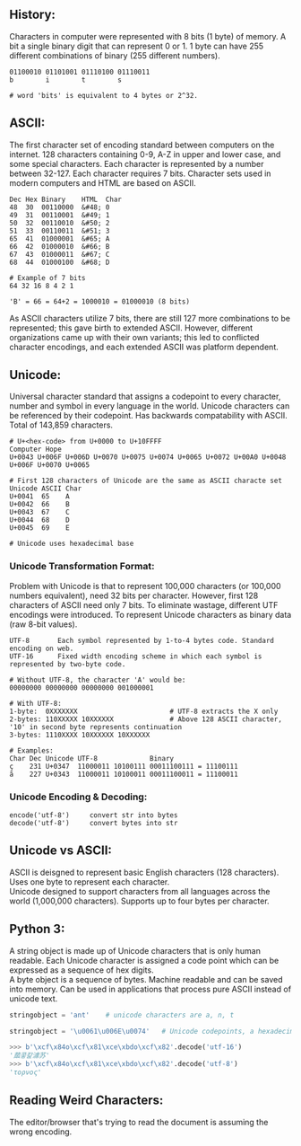 ## History:
Characters in computer were represented with 8 bits (1 byte) of memory. A bit a single binary digit that can represent 0 or 1. 1 byte can have 255 different combinations of binary (255 different numbers).
```
01100010 01101001 01110100 01110011
b        i        t        s

# word 'bits' is equivalent to 4 bytes or 2^32.
```

## ASCII:
The first character set of encoding standard between computers on the internet. 128 characters containing 0-9, A-Z in upper and lower case, and some special characters. Each character is represented by a number between 32-127. Each character requires 7 bits. Character sets used in modern computers and HTML are based on ASCII.
```
Dec	Hex	Binary    HTML	Char
48	30	00110000  &#48;	0	
49	31	00110001  &#49;	1
50	32	00110010  &#50;	2	
51	33	00110011  &#51;	3
65	41	01000001  &#65;	A	 
66	42	01000010  &#66;	B	 
67	43	01000011  &#67;	C	 
68	44	01000100  &#68;	D	

# Example of 7 bits
64 32 16 8 4 2 1 

'B' = 66 = 64+2 = 1000010 = 01000010 (8 bits)
```
As ASCII characters utilize 7 bits, there are still 127 more combinations to be represented; this gave birth to extended ASCII. However, different organizations
came up with their own variants; this led to conflicted character encodings, and each extended ASCII was platform dependent.

## Unicode:
Universal character standard that assigns a codepoint to every character, number and symbol in every language in the world. Unicode characters can be referenced 
by their codepoint. Has backwards compatability with ASCII. Total of 143,859 characters.
```
# U+<hex-code> from U+0000 to U+10FFFF
Computer Hope
U+0043 U+006F U+006D U+0070 U+0075 U+0074 U+0065 U+0072 U+00A0 U+0048 U+006F U+0070 U+0065

# First 128 characters of Unicode are the same as ASCII characte set
Unicode ASCII Char
U+0041	65    A
U+0042	66    B
U+0043	67    C
U+0044	68    D
U+0045	69    E

# Unicode uses hexadecimal base 
```

### Unicode Transformation Format:
Problem with Unicode is that to represent 100,000 characters (or 100,000 numbers equivalent), need 32 bits per character. However, first 128 characters of ASCII
need only 7 bits. To eliminate wastage, different UTF encodings were introduced. To represent Unicode characters as binary data (raw 8-bit values).
```
UTF-8       Each symbol represented by 1-to-4 bytes code. Standard encoding on web.
UTF-16      Fixed width encoding scheme in which each symbol is represented by two-byte code.

# Without UTF-8, the character 'A' would be:
00000000 00000000 00000000 001000001

# With UTF-8:       
1-byte:  0XXXXXXX                       # UTF-8 extracts the X only
2-bytes: 110XXXXX 10XXXXXX              # Above 128 ASCII character, '10' in second byte represents continuation
3-bytes: 1110XXXX 10XXXXXX 10XXXXXX

# Examples:
Char Dec Unicode UTF-8             Binary 
ç    231 U+0347  11000011 10100111 00011100111 = 11100111
ã    227 U+0343  11000011 10100011 00011100011 = 11100011
```

### Unicode Encoding & Decoding:
```
encode('utf-8')     convert str into bytes
decode('utf-8')     convert bytes into str
```

## Unicode vs ASCII:
ASCII is deisgned to represent basic English characters (128 characters). Uses one byte to represent each character.  
Unicode designed to support characters from all languages across the world (1,000,000 characters). Supports up to four bytes per character.

## Python 3:
A string object is made up of Unicode characters that is only human readable. Each Unicode character is assigned a code point which can be expressed as a sequence of hex digits.  
A byte object is a sequence of bytes. Machine readable and can be saved into memory. Can be used in applications that process pure ASCII instead of unicode text.
```python
stringobject = 'ant'    # unicode characters are a, n, t

stringobject = '\u0061\u006E\u0074'   # Unicode codepoints, a hexadecimal number 

>>> b'\xcf\x84o\xcf\x81\xce\xbdo\xcf\x82'.decode('utf-16')
'蓏콯캁澽苏'
>>> b'\xcf\x84o\xcf\x81\xce\xbdo\xcf\x82'.decode('utf-8')
'τoρνoς'
```

## Reading Weird Characters:
The editor/browser that's trying to read the document is assuming the wrong encoding.
